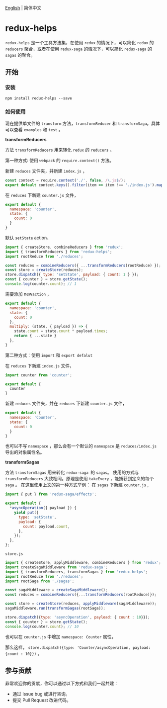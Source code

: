 [English](./README.md) | 简体中文

# redux-helps

`redux-helps` 是一个工具方法集，在使用 `redux` 的情况下，可以简化 `redux` 的 `reducers` 聚合，或者在使用 `redux-saga` 的情况下，可以简化 `redux-saga` 的 `sagas` 的聚合。

## 开始

### 安装
```
npm install redux-helps --save
```

### 如何使用

现在提供单文件的 `transform` 方法，`transformReducer` 和 `transformSaga`。具体可以查看 `examples` 和 `test` 。

**transformReducers**

方法 `transformReducers` 用来转化 `redux` 的 `reducers` 。

第一种方式: 使用 `webpack` 的 `require.context()` 方法。

新建 `reduces` 文件夹，并新建 `index.js` ，
```javascript
const context = require.context('./', false, /\.js$/);
export default context.keys().filter(item => item !== './index.js').map(key => context(key));
```
在 `reduces` 下新建 `counter.js` 文件，
```javascript
export default {
  namespace: 'counter',
  state: {
    count: 0
  }
}
```
默认 `setState` action，
```javascript
import { createStore, combineReducers } from 'redux';
import { transformReducers } from 'redux-helps';
import rootReduce from './reduces';

const reduces = combineReducers({ ...transformReducers(rootReduce) });
const store = createStore(reduces);
store.dispatch({ type: 'setState', payload: { count: 1 } });
const { counter } = store.getState();
console.log(counter.count); // 1
```
需要添加 new`action` ，
```javascript
export default {
  namespace: 'counter',
  state: {
    count: 0
  },
  multiply: (state, { payload }) => {
    state.count = state.count * payload.times;
    return { ...state }
  },
}
```
第二种方式：使用 `import` 和 `export defalut `

在 `reduces` 下新建 `index.js` 文件，
```javascript
import counter from 'counter';

export default {
  counter
}
```
新建 `reduces` 文件夹，并在 `reduces` 下新建 `counter.js` 文件，
```javascript
export default {
  namespace: 'Counter',
  state: {
    count: 0
  }
}
```
也可以不写 `namespace` ，那么会有一个默认的 `namespace` 是 `reduces/index.js` 导出的对象属性名。

**transformSagas**

方法 `transformSagas` 用来转化 `redux-saga `的 `sagas`。
使用的方式与 `transformReducers` 大致相同。原理是使用 `takeEvery` ，能捕获到定义的每个 `saga` 。
在这里使用上文的第一种方式举例：
在 `sagas` 下新建 `counter.js` ,

```javascript
import { put } from 'redux-saga/effects';

export default {
  *asyncOperation({ payload }) {
    yield put({
      type: 'setState',
      payload: {
        count: payload.count,
      },
    });
  },
};
```
`store.js`
```javascript
import { createStore, applyMiddleware, combineReducers } from 'redux';
import createSagaMiddleware from 'redux-saga';
import { transformReducers, transformSagas } from 'redux-helps';
import rootReduce from './reduces';
import rootSaga from './sagas';

const sagaMiddleware = createSagaMiddleware();
const reduces = combineReducers({...transformReducers(rootReduce)});

const store = createStore(reduces, applyMiddleware(sagaMiddleware));
sagaMiddleware.run(transformSagas(rootSaga));

store.dispatch({type: 'asyncOperation', payload: { count : 10}});
const { counter } = store.getState();
console.log(counter.count); // 10
```
也可以在 `counter.js` 中增加 `namespace: Counter` 属性，

那么这样， `store.dispatch({type: 'Counter/asyncOperation, payload: {count : 10}})` 。

## 参与贡献

非常欢迎你的贡献，你可以通过以下方式和我们一起共建：

- 通过 Issue bug 或进行咨询。
- 提交 Pull Request 改进代码。
